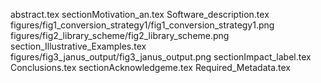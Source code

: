 abstract.tex
sectionMotivation_an.tex
Software_description.tex
figures/fig1_conversion_strategy1/fig1_conversion_strategy1.png
figures/fig2_library_scheme/fig2_library_scheme.png
section_Illustrative_Examples.tex
figures/fig3_janus_output/fig3_janus_output.png
sectionImpact_label.tex
Conclusions.tex
sectionAcknowledgeme.tex
Required_Metadata.tex